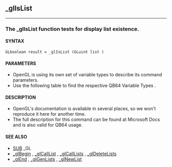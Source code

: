 ## _glIsList
---

### The _glIsList function tests for display list existence.

#### SYNTAX

`GLboolean result = _glIsList (GLuint list )`

#### PARAMETERS
* OpenGL is using its own set of variable types to describe its command parameters.
* Use the following table to find the respective QB64 Variable Types .


#### DESCRIPTION
* OpenGL's documentation is available in several places, so we won't reproduce it here for another time.
* The full description for this command can be found at Microsoft Docs and is also valid for QB64 usage.


#### SEE ALSO
* [SUB](./SUB.md) _GL
* [_glBegin](./_glBegin.md) , [_glCallList](./_glCallList.md) , [_glCallLists](./_glCallLists.md) , [_glDeleteLists](./_glDeleteLists.md)
* [_glEnd](./_glEnd.md) , [_glGenLists](./_glGenLists.md) , [_glNewList](./_glNewList.md)
